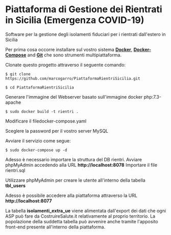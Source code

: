 # Piattaforma di Gestione dei Rientrati in Sicilia (Emergenza COVID-19)
Software per la gestione degli isolamenti fiduciari per i rientrati dall'estero in Sicilia

Per prima cosa occorre installare sul vostro sistema **[Docker](https://www.docker.com/get-started)**, **[Docker-Compose](https://docs.docker.com/compose/install/)** and **[Git](https://git-scm.com/downloads)** che sono strumenti multipiattaforma. 

Clonate questo progetto attraverso il seguente comando: 

`$ git clone https://github.com/marcogarro/PiattaformaRientriSicilia.git`

`$ cd PiattaformaRientriSicilia`

Generare l'immagine del Webserver basato sull'immagine docker php:7.3-apache

`$ sudo docker build -t rientri .`

Modificare il filedocker-compose.yaml

Sceglere la password per il vostro server MySQL

Avviare il servizio come segue: 

`$ sudo docker-compose up -d`

Adesso è necessario importare la struttura del DB rientri. 
Avviare phpMyAdmin accedendo alla URL **http://localhost:8078**
Importare il file rientri.sql 

Utilizzare phpMyAdmin per creare le utente all'interno della tabella **tbl_users**

Adesso è possibile accedere alla piattaforma attraverso la URL **http://localhost:8077**

La tabella **isolamenti_extra_ue** viene alimentata dall'export dei dati che ogni ASP può fare da CostruireSalute.it relativamente al proprio territorio.
La popolazione della suddetta tabella può avvenire anche tramite l'apposito front-end presente all'interno della piattaforma.
